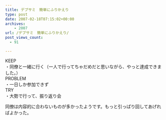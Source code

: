 ```yaml
---
title: デブサミ　簡単にふりかえり
type: post
date: 2007-02-18T07:15:02+00:00
archives:
    - 2007
url: /デブサミ　簡単にふりかえり/
post_views_count:
  - 91

---
```

KEEP  
・同僚と一緒に行く（一人で行ってちゃだめだと思いながら、やっと達成できました。）  
PROBLEM  
・一日しか参加できず  
TRY  
・大勢で行って、振り返り会

同僚は内容的に合わないものが多かったようです。もっと引っぱり回してあげればよかった。